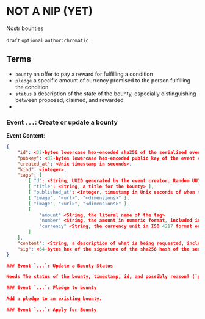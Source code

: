 NOT A NIP (YET)
===============

Nostr bounties

`draft` `optional` `author:chromatic`

## Terms

- `bounty` an offer to pay a reward for fulfilling a condition
- `pledge` a specific amount of currency promised to the person fulfilling the
  condition
- `status` a description of the state of the bounty, especially distinguishing
  between proposed, claimed, and rewarded
- 

### Event `...`: Create or update a bounty

**Event Content**:
```json
{
    "id": <32-bytes lowercase hex-encoded sha256 of the serialized event data>,
    "pubkey": <32-bytes lowercase hex-encoded public key of the event creator>,
    "created_at": <Unix timestamp in seconds>,
    "kind": <integer>,
    "tags": [
        [ "d": <String, UUID generated by the event creator. Random UUID encouraged.> ]j
        [ "title": <String, a title for the bounty> ],
        [ "published_at": <Integer, timestamp in Unix seconds of when the bounty was first published> ],
        [ "image", "<url>", "<dimensions>" ],
        [ "image", "<url>", "<dimensions>" ],
        [
            "amount" <String, the literal name of the tag>
            "number" <String, the amount in numeric format, included in the tag as as string>,
            "currency" <String, the currency unit in ISO 4217 format or similar format ("btc", "usd", "cad", "doge")>
        ]
    ],
    "content": <String, a description of what is being requested, including the conditions for awarding the bounty upon completion>,
    "sig": <64-bytes hex of the signature of the sha256 hash of the serialized event data, which is the same as the "id" field>
}

### Event `...`: Update a Bounty Status

Needs The status of the bounty, timestamp, id, and possibly reason? (`proposed`, `active`, `claimed`, `rewarded`, `withdrawn`)

### Event `...`: Pledge to bounty

Add a pledge to an existing bounty.

### Event `...`: Apply for Bounty
